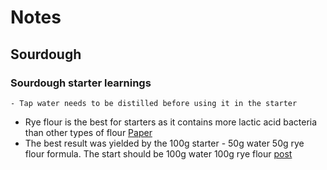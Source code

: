 # Notes

## Sourdough

### Sourdough starter learnings

	- Tap water needs to be distilled before using it in the starter
 - Rye flour is the best for starters as it contains more lactic acid bacteria than other types of flour [Paper](https://www.sciencedaily.com/releases/2019/08/190805112156.htm)
 - The best result was yielded by the 100g starter - 50g water 50g rye flour formula. The start should be 100g water 100g rye flour [post](https://kovaszlabor.blog.hu/2018/07/19/igy_neveld_a_kovaszodat)